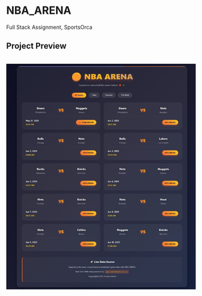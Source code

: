 # NBA_ARENA
Full Stack Assignment, SportsOrca

## Project Preview
&nbsp;
<a><img src="NBA_ARENA.jpeg" height="600" width="600" /></a>
